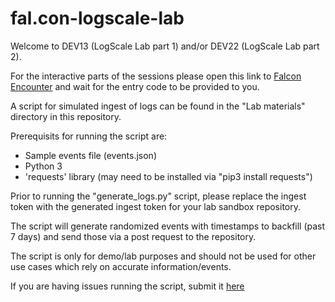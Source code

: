 # fal.con-logscale-lab


Welcome to DEV13 (LogScale Lab part 1) and/or DEV22 (LogScale Lab part 2).

For the interactive parts of the sessions please open this link to
[Falcon Encounter](https://falcon.events/landing)
and wait for the entry code to be provided to you.

A script for simulated ingest of logs can be found in the "Lab materials" directory in this repository.

Prerequisits for running the script are:
* Sample events file (events.json)
* Python 3
* 'requests' library (may need to be installed via "pip3 install requests")

Prior to running the "generate_logs.py" script, please replace the ingest token with the generated ingest token for your lab sandbox repository.

The script  will generate randomized events with timestamps to backfill (past 7 days) and send those via a post request to the repository.

The script is only for demo/lab purposes and should not be used for other use cases which rely on accurate information/events.


If you are having issues running the script, submit it [here]([https://forms.gle/7kHKhLzeSobfnoVS8](https://docs.google.com/forms/d/e/1FAIpQLSe5ZqcsZGnodJtQ-MX-kbZe0zl_QEXo5y7C4qjlKI7tf-OHRQ/viewform?usp=sharing)https://docs.google.com/forms/d/e/1FAIpQLSe5ZqcsZGnodJtQ-MX-kbZe0zl_QEXo5y7C4qjlKI7tf-OHRQ/viewform?usp=sharing)
